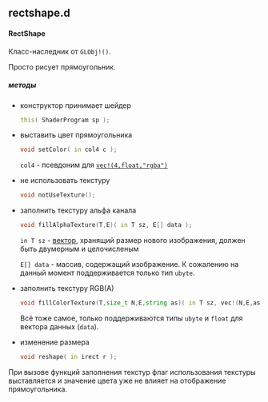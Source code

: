 ## rectshape.d

#### RectShape

Класс-наследник от `GLObj!()`.

Просто рисует прямоугольник.

##### методы

* конструктор принимает шейдер
    
    ```d
    this( ShaderProgram sp );
    ```

* выставить цвет прямоугольника

    ```d
    void setColor( in col4 c );
    ```

    `col4` - псевдоним для 
    [`vec!(4,float,"rgba")`](https://github.com/dexset/desmath/blob/master/doc/ru/desmath/types/vector.md)

* не использовать текстуру

    ```d
    void notUseTexture();
    ```

* заполнить текстуру альфа канала

    ```d
    void fillAlphaTexture(T,E)( in T sz, E[] data );
    ```

    `in T sz` - 
    [вектор](https://github.com/dexset/desmath/blob/master/doc/ru/desmath/types/vector.md),
    хранящий размер нового изображения, должен быть двумерным и целочисленым

    `E[] data` - массив, содержащий изображение.
    К сожалению на данный момент поддерживается только тип `ubyte`.

* заполнить текстуру RGB(A)
    
    ```d
    void fillColorTexture(T,size_t N,E,string as)( in T sz, vec!(N,E,as)[] data );
    ```

    Всё тоже самое, только поддерживаются типы `ubyte` и `float` для вектора
    данных (`data`).

* изменение размера
    
    ```d
    void reshape( in irect r );
    ```

При вызове функций заполнения текстур флаг использования текстуры выставляется и
значение цвета уже не влияет на отображение прямоугольника.
